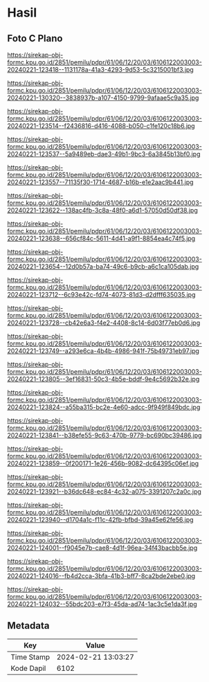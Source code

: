 # Hasil

## Foto C Plano

https://sirekap-obj-formc.kpu.go.id/2851/pemilu/pdpr/61/06/12/20/03/6106122003003-20240221-123418--1131178a-41a3-4293-9d53-5c3215001bf3.jpg

https://sirekap-obj-formc.kpu.go.id/2851/pemilu/pdpr/61/06/12/20/03/6106122003003-20240221-130320--3838937b-a107-4150-9799-9afaae5c9a35.jpg

https://sirekap-obj-formc.kpu.go.id/2851/pemilu/pdpr/61/06/12/20/03/6106122003003-20240221-123514--f2436816-d416-4088-b050-c1fe120c18b6.jpg

https://sirekap-obj-formc.kpu.go.id/2851/pemilu/pdpr/61/06/12/20/03/6106122003003-20240221-123537--5a9489eb-dae3-49b1-9bc3-6a3845b13bf0.jpg

https://sirekap-obj-formc.kpu.go.id/2851/pemilu/pdpr/61/06/12/20/03/6106122003003-20240221-123557--71135f30-1714-4687-b16b-e1e2aac9b441.jpg

https://sirekap-obj-formc.kpu.go.id/2851/pemilu/pdpr/61/06/12/20/03/6106122003003-20240221-123622--138ac4fb-3c8a-48f0-a6d1-57050d50df38.jpg

https://sirekap-obj-formc.kpu.go.id/2851/pemilu/pdpr/61/06/12/20/03/6106122003003-20240221-123638--656cf84c-5611-4d41-a9f1-8854ea4c74f5.jpg

https://sirekap-obj-formc.kpu.go.id/2851/pemilu/pdpr/61/06/12/20/03/6106122003003-20240221-123654--12d0b57a-ba74-49c6-b9cb-a6c1ca105dab.jpg

https://sirekap-obj-formc.kpu.go.id/2851/pemilu/pdpr/61/06/12/20/03/6106122003003-20240221-123712--6c93e42c-fd74-4073-81d3-d2dfff635035.jpg

https://sirekap-obj-formc.kpu.go.id/2851/pemilu/pdpr/61/06/12/20/03/6106122003003-20240221-123728--cb42e6a3-f4e2-4408-8c14-6d03f77eb0d6.jpg

https://sirekap-obj-formc.kpu.go.id/2851/pemilu/pdpr/61/06/12/20/03/6106122003003-20240221-123749--a293e6ca-4b4b-4986-941f-75b49731eb97.jpg

https://sirekap-obj-formc.kpu.go.id/2851/pemilu/pdpr/61/06/12/20/03/6106122003003-20240221-123805--3ef16831-50c3-4b5e-bddf-9e4c5692b32e.jpg

https://sirekap-obj-formc.kpu.go.id/2851/pemilu/pdpr/61/06/12/20/03/6106122003003-20240221-123824--a55ba315-bc2e-4e60-adcc-9f949f849bdc.jpg

https://sirekap-obj-formc.kpu.go.id/2851/pemilu/pdpr/61/06/12/20/03/6106122003003-20240221-123841--b38efe55-9c63-470b-9779-bc690bc39486.jpg

https://sirekap-obj-formc.kpu.go.id/2851/pemilu/pdpr/61/06/12/20/03/6106122003003-20240221-123859--0f200171-1e26-456b-9082-dc64395c06ef.jpg

https://sirekap-obj-formc.kpu.go.id/2851/pemilu/pdpr/61/06/12/20/03/6106122003003-20240221-123921--b36dc648-ec84-4c32-a075-3391207c2a0c.jpg

https://sirekap-obj-formc.kpu.go.id/2851/pemilu/pdpr/61/06/12/20/03/6106122003003-20240221-123940--d1704a1c-f11c-42fb-bfbd-39a45e62fe56.jpg

https://sirekap-obj-formc.kpu.go.id/2851/pemilu/pdpr/61/06/12/20/03/6106122003003-20240221-124001--f9045e7b-cae8-4d1f-96ea-34f43bacbb5e.jpg

https://sirekap-obj-formc.kpu.go.id/2851/pemilu/pdpr/61/06/12/20/03/6106122003003-20240221-124016--fb4d2cca-3bfa-41b3-bff7-8ca2bde2ebe0.jpg

https://sirekap-obj-formc.kpu.go.id/2851/pemilu/pdpr/61/06/12/20/03/6106122003003-20240221-124032--55bdc203-e7f3-45da-ad74-1ac3c5e1da3f.jpg


## Metadata

| Key        | Value               |
| ---------- | ------------------- |
| Time Stamp | 2024-02-21 13:03:27 |
| Kode Dapil | 6102                |



